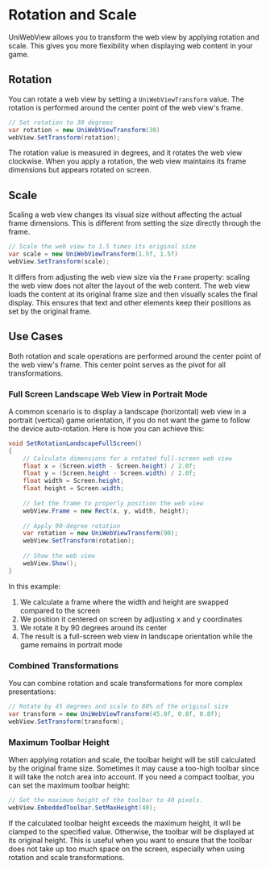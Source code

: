 # Rotation and Scale

UniWebView allows you to transform the web view by applying rotation and scale. This gives you more flexibility when displaying web content in your game.

## Rotation

You can rotate a web view by setting a `UniWebViewTransform` value. The rotation is performed around the center point of the web view's frame.

```csharp
// Set rotation to 30 degrees
var rotation = new UniWebViewTransform(30)
webView.SetTransform(rotation);
```

The rotation value is measured in degrees, and it rotates the web view clockwise. When you apply a rotation, the web view maintains its frame dimensions but appears rotated on screen.

## Scale

Scaling a web view changes its visual size without affecting the actual frame dimensions. This is different from setting the size directly through the frame.

```csharp
// Scale the web view to 1.5 times its original size
var scale = new UniWebViewTransform(1.5f, 1.5f)
webView.SetTransform(scale);
```

It differs from adjusting the web view size via the `Frame` property: scaling the web view does not alter the layout of the web content. The web view loads the content at its original frame size and then visually scales the final display. This ensures that text and other elements keep their positions as set by the original frame.

## Use Cases

Both rotation and scale operations are performed around the center point of the web view's frame. This center point serves as the pivot for all transformations.

### Full Screen Landscape Web View in Portrait Mode

A common scenario is to display a landscape (horizontal) web view in a portrait (vertical) game orientation, if you do not want the game to follow the device auto-rotation. Here is how you can achieve this:

```csharp
void SetRotationLandscapeFullScreen()
{
    // Calculate dimensions for a rotated full-screen web view
    float x = (Screen.width - Screen.height) / 2.0f;
    float y = (Screen.height - Screen.width) / 2.0f;
    float width = Screen.height;
    float height = Screen.width;
    
    // Set the frame to properly position the web view
    webView.Frame = new Rect(x, y, width, height);
    
    // Apply 90-degree rotation
    var rotation = new UniWebViewTransform(90);
    webView.SetTransform(rotation);
    
    // Show the web view
    webView.Show();
}
```

In this example:
1. We calculate a frame where the width and height are swapped compared to the screen
2. We position it centered on screen by adjusting x and y coordinates
3. We rotate it by 90 degrees around its center
4. The result is a full-screen web view in landscape orientation while the game remains in portrait mode

### Combined Transformations

You can combine rotation and scale transformations for more complex presentations:

```csharp
// Rotate by 45 degrees and scale to 80% of the original size
var transform = new UniWebViewTransform(45.0f, 0.8f, 0.8f);
webView.SetTransform(transform);
```

### Maximum Toolbar Height

When applying rotation and scale, the toolbar height will be still calculated by the original frame size. Sometimes it may cause a too-high toolbar since it will take the notch area into account. If you need a compact toolbar, you can set the maximum toolbar height:

```csharp
// Set the maximum height of the toolbar to 40 pixels.
webView.EmbeddedToolbar.SetMaxHeight(40);
```

If the calculated toolbar height exceeds the maximum height, it will be clamped to the specified value. Otherwise, the toolbar will be displayed at its original height. This is useful when you want to ensure that the toolbar does not take up too much space on the screen, especially when using rotation and scale transformations.